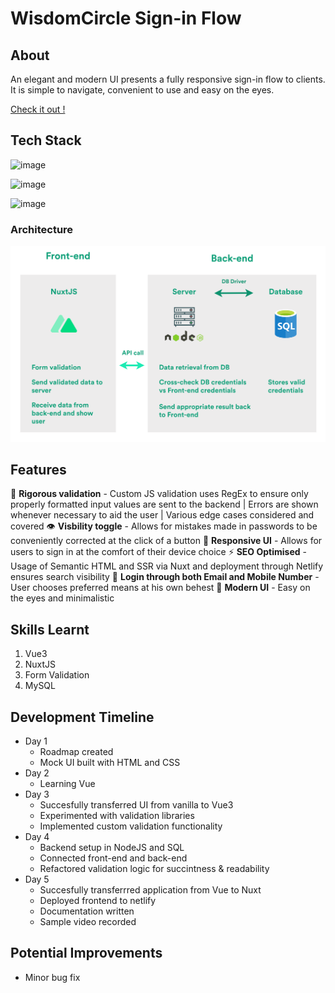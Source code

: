 # WisdomCircle Sign-in Flow



## About

An elegant and modern UI presents a fully responsive sign-in flow  to clients. It is simple to navigate, convenient to use and easy on the eyes.

[Check it out !](https://wisdomcircle.netlify.app/)

## Tech Stack

![image](https://img.shields.io/badge/nuxt.js-00C58E?style=for-the-badge&logo=nuxtdotjs&logoColor=white)

![image](https://img.shields.io/badge/Node.js-339933?style=for-the-badge&logo=nodedotjs&logoColor=white)

![image](https://img.shields.io/badge/MySQL-005C84?style=for-the-badge&logo=mysql&logoColor=white)


### Architecture

![image](https://github.com/Abu-Lut/WisdomCircleNuxt/blob/main/assets/images/WidomCircle%20Architecture.png)

## Features

💪 **Rigorous validation** - Custom JS validation uses RegEx to ensure only properly formatted input values are sent to the backend | Errors are shown whenever necessary to aid the user | Various edge cases considered and covered
👁️ **Visbility toggle** - Allows for mistakes made in passwords to be conveniently corrected at the click of a button
📱 **Responsive UI** - Allows for users to sign in at the comfort of their device choice
⚡ **SEO Optimised** - Usage of Semantic HTML and SSR via Nuxt and deployment through Netlify ensures search visibility
📧 **Login through both Email and Mobile Number** - User chooses preferred means at his own behest
🌇 **Modern UI** - Easy on the eyes and minimalistic

## Skills Learnt

1. Vue3
2. NuxtJS
3. Form Validation
4. MySQL

## Development Timeline

* Day 1  
  * Roadmap created 
  * Mock UI built with HTML and CSS
* Day 2 
  * Learning Vue
* Day 3 
  * Succesfully transferred UI from vanilla to Vue3 
  * Experimented with validation libraries 
  * Implemented custom validation functionality
* Day 4 
  * Backend setup in NodeJS and SQL
  * Connected front-end and back-end
  * Refactored validation logic for succintness & readability
* Day 5 
  * Succesfully transferrred application from Vue to Nuxt
  * Deployed frontend to netlify
  * Documentation written
  * Sample video recorded 


## Potential Improvements
* Minor bug fix
